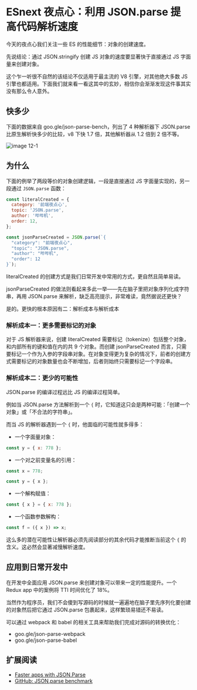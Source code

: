 # ESnext 夜点心：利用 JSON.parse 提高代码解析速度

今天的夜点心我们关注一些 ES 的性能细节：对象的创建速度。

先说结论：通过 JSON.stringify 创建 JS 对象的速度要显著快于直接通过 JS 字面量来创建对象。

这个乍一听很不自然的该结论不仅适用于最主流的 V8 引擎，对其他绝大多数 JS 引擎也都适用。下面我们就来看一看这其中的玄妙，相信你会渐渐发现这件事其实没有那么令人意外。

## 快多少

下面的数据来自 goo.gle/json-parse-bench，列出了 4 种解析器下 JSON.parse 比原生解析快多少的比较，v8 下快 1.7 倍，其他解析器从 1.2 倍到 2 倍不等。

![image 12-1](./assets/12-1.png)

## 为什么

下面的例举了两段等价的对象创建逻辑，一段是直接通过 JS 字面量实现的，另一段通过 `JSON.parse` 函数：

``` js
const literalCreated = {
  category: '前端夜点心',
  topic: 'JSON.parse',
  author: '哔哔机',
  order: 12,
};

const jsonParseCreated = JSON.parse(`{
  "category": "前端夜点心",
  "topic": "JSON.parse",
  "author": "哔哔机",
  "order": 12
}`);
```

literalCreated 的创建方式是我们日常开发中常用的方式，更自然且简单易读。

jsonParseCreated 的做法则看起来多此一举——先在脑子里把对象序列化成字符串，再用 JSON.parse 来解析，缺乏高亮提示，非常难读，竟然据说还更快？

是的。更快的根本原因有二：解析成本与解析成本

### 解析成本一：更多需要标记的对象

对于 JS 解析器来说，创建 literalCreated 需要标记（tokenize）包括整个对象，和内部所有的键和值在内的共 9 个对象。而创建 jsonParseCreated 而言，只需要标记一个作为入参的字段串对象。在对象变得更为复杂的情况下，前者的创建方式需要标记的对象数量也会不断增加，后者则始终只需要标记一个字段串。

### 解析成本二：更少的可能性

JSON.parse 的编译过程远比 JS 的编译过程简单。

例如当 JSON.parse 方法解析到一个 `{` 时，它知道这只会是两种可能：「创建一个对象」或「不合法的字符串」。

而当 JS 的解析器遇到一个 `{` 时，他面临的可能性就多得多：

- 一个字面量对象：

``` js
const y = { x: 778 };
```

- 一个对之前变量名的引用：

``` js
const x = 778;

const y = { x };
```

- 一个解构赋值：

``` js
const { x } = { x: 778 };
```

- 一个函数参数解构：

``` js
const f = ({ x }) => x;
```

这么多的潜在可能性让解析器必须先阅读部分的其余代码才能推断当前这个 `{` 的含义。这必然会显著减慢解析速度。

## 应用到日常开发中

在开发中全面应用 JSON.parse 来创建对象可以带来一定的性能提升。一个 Redux app 中的案例将 TTI 时间优化了 18%。

当然作为程序员，我们不会傻到写源码的时候就一遍遍地在脑子里先序列化要创建的对象然后把它通过 JSON.parse 包裹起来，这样繁琐易错还不易读。

可以通过 webpack 和 babel 的相关工具来帮助我们完成对源码的转换优化：

- goo.gle/json-parse-webpack
- goo.gle/json-parse-babel

## 扩展阅读

- [Faster apps with JSON.Parse](https://medium.com/@samichkhachkhi/faster-apps-with-json-parse-9759ef9efce)
- [GitHub: JSON.parse benchmark](https://github.com/GoogleChromeLabs/json-parse-benchmark)

